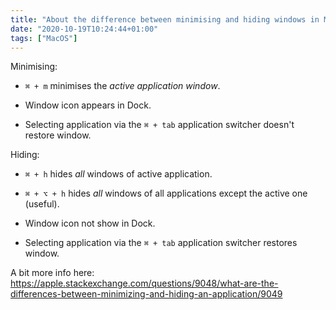```yaml
---
title: "About the difference between minimising and hiding windows in MacOS"
date: "2020-10-19T10:24:44+01:00"
tags: ["MacOS"]
---
```


Minimising:

- `⌘ + m` minimises the _active application window_.

- Window icon appears in Dock.

- Selecting application via the `⌘ + tab` application switcher doesn't restore
  window.

Hiding:

- `⌘ + h` hides _all_ windows of active application.

- `⌘ + ⌥ + h` hides _all_ windows of all applications except the active one
  (useful).

- Window icon not show in Dock.

- Selecting application via the `⌘ + tab` application switcher restores window.

A bit more info here:
<https://apple.stackexchange.com/questions/9048/what-are-the-differences-between-minimizing-and-hiding-an-application/9049>
